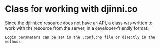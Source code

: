 # Class for working with djinni.co

Since the djinni.co resource does not have an API, a class was written to work with the resource from the server, in a developer-friendly format.

`Login parameters can be set in the .conf.php file or directly in the methods`
